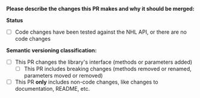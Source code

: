 **Please describe the changes this PR makes and why it should be merged:**


**Status**
- [ ] Code changes have been tested against the NHL API, or there are no code changes

**Semantic versioning classification:**  
- [ ] This PR changes the library's interface (methods or parameters added)
  - [ ] This PR includes breaking changes (methods removed or renamed, parameters moved or removed)
- [ ] This PR **only** includes non-code changes, like changes to documentation, README, etc.